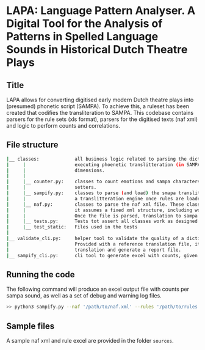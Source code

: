 # LAPA: Language Pattern Analyser. A Digital Tool for the Analysis of Patterns in Spelled Language Sounds in Historical Dutch Theatre Plays 
## Title

LAPA allows for converting digitised early modern Dutch theatre plays into (presumed) phonetic script (SAMPA). To achieve this, a ruleset has been created that codifies the transliteration to SAMPA. This codebase contains parsers for the rule sets (xls format), parsers for the digitised texts (naf xml) and logic to perform counts and correlations.

## File structure
```bash
|__ classes:             all business logic related to parsing the dictionary and litterature text, 
|     |                  executing phoenetic translitteration (in SAMPA) and performing tallying across multiple
|     |                  dimensions.
|     |
|     |__ counter.py:    classes to count emotions and sampa characters. Consists of simple mappings, getters and 
|     |                  setters.
|     |__ sampify.py:    classes to parse (and load) the smapa translitteration dictionary (excel) and operate as
|     |                  a translitteration engine once rules are loaded.
|     |__ naf.py:        classes to parse the naf xml file. These classes are very specific for the file format;
|     |                  it assumes a fixed xml structure, including word, lemma and emotions. 
|     |                  Once the file is parsed, translation to sampa and tallying is executed.
|     |__ tests.py:      Tests tot assert all classes work as designed against real-life scenario
|     |__ test_static:   Files used in the tests
|
|__ validate_cli.py:     helper tool to validate the quality of a dictionary file. 
|                        Provided with a reference translation file, it will assert translations against expected 
|                        translation and generate a report file.
|__ sampify_cli.py:      cli tool to generate excel with counts, given naf.xml and rules.xls.

```

## Running the code
The following command will produce an excel output file with counts per sampa sound, as well as a set of debug and warning log files.

```bash
>> python3 sampify.py --naf '/path/to/naf.xml' --rules '/path/to/rules.xls' --output '/path/to/write/outputs'
```

## Sample files
A sample naf xml and rule excel are provided in the folder `sources`.

